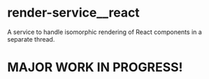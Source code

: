 # render-service__react
A service to handle isomorphic rendering of React components in a separate thread.

# MAJOR WORK IN PROGRESS!
